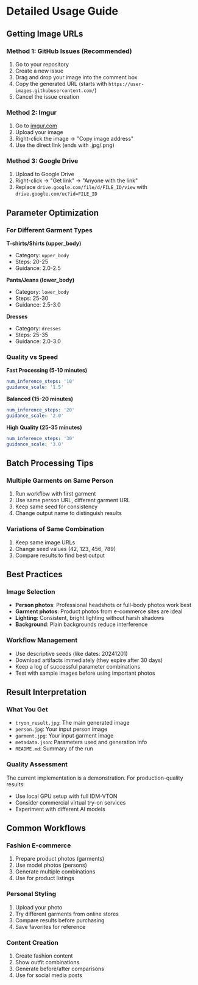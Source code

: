 # Detailed Usage Guide

## Getting Image URLs

### Method 1: GitHub Issues (Recommended)
1. Go to your repository
2. Create a new issue
3. Drag and drop your image into the comment box
4. Copy the generated URL (starts with `https://user-images.githubusercontent.com/`)
5. Cancel the issue creation

### Method 2: Imgur
1. Go to [imgur.com](https://imgur.com)
2. Upload your image
3. Right-click the image → "Copy image address"
4. Use the direct link (ends with .jpg/.png)

### Method 3: Google Drive
1. Upload to Google Drive
2. Right-click → "Get link" → "Anyone with the link"
3. Replace `drive.google.com/file/d/FILE_ID/view` with `drive.google.com/uc?id=FILE_ID`

## Parameter Optimization

### For Different Garment Types

**T-shirts/Shirts (upper_body)**
- Category: `upper_body`
- Steps: 20-25
- Guidance: 2.0-2.5

**Pants/Jeans (lower_body)**
- Category: `lower_body`
- Steps: 25-30
- Guidance: 2.5-3.0

**Dresses**
- Category: `dresses`
- Steps: 25-35
- Guidance: 2.0-3.0

### Quality vs Speed

**Fast Processing (5-10 minutes)**
```yaml
num_inference_steps: '10'
guidance_scale: '1.5'
```

**Balanced (15-20 minutes)**
```yaml
num_inference_steps: '20'
guidance_scale: '2.0'
```

**High Quality (25-35 minutes)**
```yaml
num_inference_steps: '30'
guidance_scale: '3.0'
```

## Batch Processing Tips

### Multiple Garments on Same Person
1. Run workflow with first garment
2. Use same person URL, different garment URL
3. Keep same seed for consistency
4. Change output name to distinguish results

### Variations of Same Combination
1. Keep same image URLs
2. Change seed values (42, 123, 456, 789)
3. Compare results to find best output

## Best Practices

### Image Selection
- **Person photos**: Professional headshots or full-body photos work best
- **Garment photos**: Product photos from e-commerce sites are ideal
- **Lighting**: Consistent, bright lighting without harsh shadows
- **Background**: Plain backgrounds reduce interference

### Workflow Management
- Use descriptive seeds (like dates: 20241201)
- Download artifacts immediately (they expire after 30 days)
- Keep a log of successful parameter combinations
- Test with sample images before using important photos

## Result Interpretation

### What You Get
- `tryon_result.jpg`: The main generated image
- `person.jpg`: Your input person image
- `garment.jpg`: Your input garment image
- `metadata.json`: Parameters used and generation info
- `README.md`: Summary of the run

### Quality Assessment
The current implementation is a demonstration. For production-quality results:
- Use local GPU setup with full IDM-VTON
- Consider commercial virtual try-on services
- Experiment with different AI models

## Common Workflows

### Fashion E-commerce
1. Prepare product photos (garments)
2. Use model photos (persons)
3. Generate multiple combinations
4. Use for product listings

### Personal Styling
1. Upload your photo
2. Try different garments from online stores
3. Compare results before purchasing
4. Save favorites for reference

### Content Creation
1. Create fashion content
2. Show outfit combinations
3. Generate before/after comparisons
4. Use for social media posts
